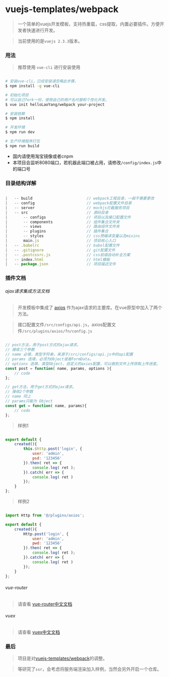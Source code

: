 # vuejs-templates/webpack

> 一个简单的vuejs开发模板，支持热重载，css提取，内置必要插件。方便开发者快速进行开发。

> 当前使用的是`vuejs 2.3.3`版本。

### 用法

> 推荐使用 `vue-cli` 进行安装使用

``` bash

# 安装vue-cli，已经安装请忽略此步骤。
$ npm install -g vue-cli

# 初始化项目
# 可以自己fork一份，使用自己的用户名代替和个性化开发。
$ vue init helloLaoYang/webpack your-project

# 安装依赖
$ npm install

# 开发环境
$ npm run dev

# 生产环境程序打包
$ npm run build

```
* 国内请使用淘宝镜像或者cnpm
* 本项目会监听8080端口，若机器此端口被占用，请修改`/config/index.js`中的端口号

### 目录结构详解

``` javascript

|   -- build                        // webpack工程目录，一般不需要更改
|   -- config                       // webpack配置文件目录
|   -- server                       // mockjs拦截服务项目
|   -- src                          // 源码目录
|       -- configs                  // 项目以及接口配置文件
|       -- components               // 组件集合文件夹
|       -- views                    // 路由组件文件夹
|       -- plugins                  // 插件集合
|       -- styles                   // css预编译变量以及mixins
|       main.js                     // 项目核心入口
|   -- .babelrc                     // babel配置文件
|   -- .gitignore                   // git配置文件
|   -- .postcssrc.js                // css前缀自动补全方案
|   -- index.html                   // html模板
|   -- package.json                 // 项目描述文件

```

### 插件文档

###### ajax请求集成方法文档

> 开发模板中集成了 [axios](https://github.com/mzabriskie/axios) 作为ajax请求的主要库。在vue原型中加入了两个方法。

> 接口配置文件`/src/configs/api.js`，axios配置文件`/src/plugins/axios/fn/config.js`

``` javascript

// post方法，用于post方式的ajax请求。
// 接收三个参数
// name 必填，类型字符串，来源于/src/configs/api.js中的api配置
// params 选填，必须为Object或者FormData。
// options 选填，类型Object，自定义的axios配置，可以做到文件上传获取上传进度。
const post = function( name, params, options ){
    // code
};

// get方法，用于get方式的ajax请求。
// 接收2个参数
// name 同上
// params只能为 Object
const get = function( name, params){
    // codo
};

```

> 样例1

``` javascript

export default {
    created(){
        this.$http.post('login', {
            user: 'admin',
            psd: '123456'
        }).then( ret => {
            console.log( ret );
        }).catch( err => {
            console.log( ret )
        });
    }
};

```
> 样例2

``` javascript

import Http from '@/plugins/axios';

export default {
    created(){
        Http.post('login', {
            user: 'admin',
            pwd: '123456'
        }).then( ret => {
            console.log( ret );
        }).catch( err => {
            console.log( ret )
        });
    }
};

```
###### vue-router

> 请查看 [vue-router中文文档](http://router.vuejs.org/zh-cn/)

###### vuex

> 请查看 [vuex中文文档](http://vuex.vuejs.org/zh-cn/)

### 最后

> 项目是对[vuejs-templates/webpack](https://github.com/vuejs-templates/webpack)的调整。

> 等研究了`ssr`，会考虑将服务端渲染加入样例，当然会另外开启一个仓库。
